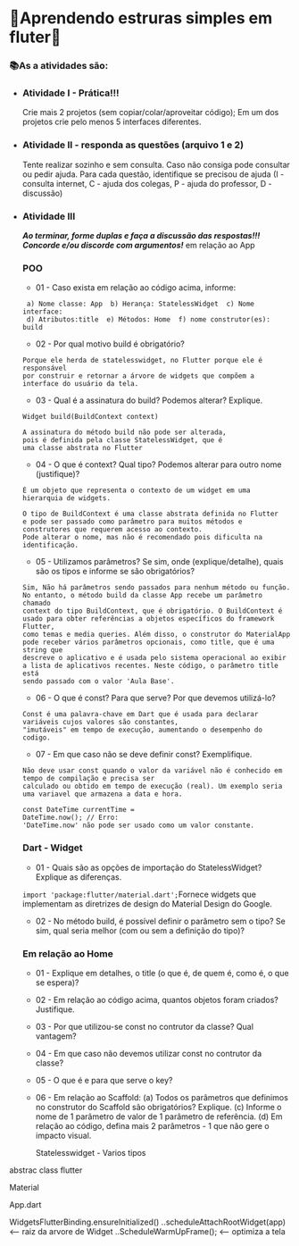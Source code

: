# 🤯Aprendendo estruras simples em fluter🤯

### 📚As a atividades são:
* ### Atividade I - Prática!!!
    Crie mais 2 projetos (sem copiar/colar/aproveitar código);
    Em um dos projetos crie pelo menos 5 interfaces diferentes.

* ### Atividade II - responda as questões (arquivo 1 e 2)
    Tente realizar sozinho e sem consulta. Caso não consiga pode consultar ou pedir ajuda.
    Para cada questão, identifique se precisou de ajuda (I - consulta internet, C - ajuda dos colegas, P - ajuda do professor, D - discussão)
  
* ### Atividade III
    ___Ao terminar, forme duplas e faça a discussão das respostas!!! Concorde e/ou discorde com argumentos!___
    em relação ao App
    
   ### POO
   * 01 - Caso exista em relação ao código acima, informe:
   ```
    a) Nome classe: App  b) Herança: StatelessWidget  c) Nome interface: 
    d) Atributos:title  e) Métodos: Home  f) nome construtor(es): build
    ```
  * 02 - Por qual motivo build é obrigatório?
  ```
  Porque ele herda de statelesswidget, no Flutter porque ele é responsável
  por construir e retornar a árvore de widgets que compõem a interface do usuário da tela.
  ```
  * 03 - Qual é a assinatura do build? Podemos alterar? Explique.
  ```
  Widget build(BuildContext context)
  
  A assinatura do método build não pode ser alterada,
  pois é definida pela classe StatelessWidget, que é
  uma classe abstrata no Flutter
  ```
  * 04 - O que é context? Qual tipo? Podemos alterar para outro nome (justifique)?
  ```
  É um objeto que representa o contexto de um widget em uma hierarquia de widgets.
  
  O tipo de BuildContext é uma classe abstrata definida no Flutter
  e pode ser passado como parâmetro para muitos métodos e
  construtores que requerem acesso ao contexto.
  Pode alterar o nome, mas não é recomendado pois dificulta na identificação.
  ```
  * 05 - Utilizamos parâmetros? Se sim, onde (explique/detalhe), quais são os tipos e informe se são obrigatórios?
  ```
  Sim, Não há parâmetros sendo passados para nenhum método ou função. No entanto, o método build da classe App recebe um parâmetro chamado
  context do tipo BuildContext, que é obrigatório. O BuildContext é usado para obter referências a objetos específicos do framework Flutter,
  como temas e media queries. Além disso, o construtor do MaterialApp pode receber vários parâmetros opcionais, como title, que é uma string que
  descreve o aplicativo e é usada pelo sistema operacional ao exibir a lista de aplicativos recentes. Neste código, o parâmetro title está
  sendo passado com o valor 'Aula Base'.
  ```
  * 06 - O que é const? Para que serve? Por que devemos utilizá-lo?
  ```
  Const é uma palavra-chave em Dart que é usada para declarar variáveis cujos valores são constantes,
  "imutáveis" em tempo de execução, aumentando o desempenho do codigo.
  ```
  * 07 - Em que caso não se deve definir const? Exemplifique.
  ```
  Não deve usar const quando o valor da variável não é conhecido em tempo de compilação e precisa ser
  calculado ou obtido em tempo de execução (real). Um exemplo seria  uma variavel que armazena a data e hora.
  ```
  ```
  const DateTime currentTime =
  DateTime.now(); // Erro:
  'DateTime.now' não pode ser usado como um valor constante.
  ```
    
  ### Dart - Widget
  * 01 - Quais são as opções de importação do StatelessWidget? Explique as diferenças.
 
  ``` import 'package:flutter/material.dart'; ```Fornece widgets que implementam as diretrizes de design do Material Design do Google.
  * 02 - No método build, é possível definir o parâmetro sem o tipo? Se sim, qual seria melhor (com ou sem a definição do tipo)?
 
  ### Em relação ao Home
  * 01 - Explique em detalhes, o title (o que é, de quem é, como é, o que se espera)?
  * 02 - Em relação ao código acima, quantos objetos foram criados? Justifique.
  * 03 - Por que utilizou-se const no contrutor da classe? Qual vantagem?
  * 04 - Em que caso não devemos utilizar const no contrutor da classe?
  * 05 - O que é e para que serve o key?
  * 06 - Em relação ao Scaffold:
    (a) Todos os parâmetros que definimos no construtor do Scaffold são obrigatórios? Explique.
     (c) Informe o nome de 1 parâmetro de valor de 1 parâmetro de referência.
    (d) Em relação ao código, defina mais 2 parâmetros - 1 que não gere o impacto visual.
    
    Statelesswidget - Varios tipos

abstrac class flutter

Material

App.dart

WidgetsFlutterBinding.ensureInitialized()
..scheduleAttachRootWidget(app) <-- raiz da arvore de Widget
..ScheduleWarmUpFrame();  <-- optimiza a tela

